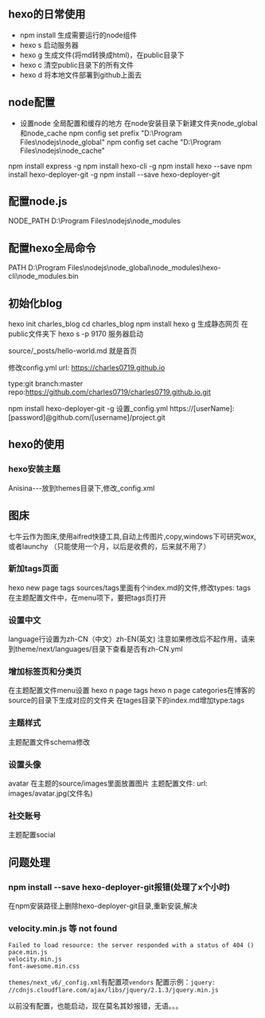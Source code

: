 ## hexo的日常使用

- npm install 生成需要运行的node组件
- hexo s  启动服务器
- hexo g 生成文件(将md转换成html)，在public目录下
- hexo c 清空public目录下的所有文件
- hexo d 将本地文件部署到github上面去


## node配置
- 设置node 全局配置和缓存的地方
在node安装目录下新建文件夹node_global和node_cache
npm config set prefix "D:\Program Files\nodejs\node_global"
npm config set cache "D:\Program Files\nodejs\node_cache"

npm install express -g
npm install hexo-cli -g
npm install hexo --save
npm install hexo-deployer-git -g
npm install --save hexo-deployer-git

## 配置node.js
NODE_PATH
D:\Program Files\nodejs\node_modules

## 配置hexo全局命令
PATH
D:\Program Files\nodejs\node_global\node_modules\hexo-cli\node_modules\.bin

## 初始化blog

hexo init charles_blog
cd charles_blog
npm install
hexo g 生成静态网页 在public文件夹下
hexo s -p 9170  服务器启动


source/_posts/hello-world.md 就是首页

修改config.yml
url: https://charles0719.github.io

type:git
branch:master
repo:https://github.com/charles0719/charles0719.github.io.git



npm install hexo-deployer-git -g
设置_config.yml
https://[userName]:[password]@github.com/[username]/project.git




## hexo的使用

### hexo安装主题
Anisina---放到themes目录下,修改_config.xml

## 图床
七牛云作为图床,使用aifred快捷工具,自动上传图片,copy,windows下可研究wox,或者launchy
（只能使用一个月，以后是收费的，后来就不用了）

### 新加tags页面
hexo new page tags
sources/tags里面有个index.md的文件,修改types: tags
在主题配置文件中，在menu项下，要把tags页打开


### 设置中文
language行设置为zh-CN（中文）zh-EN(英文)
注意如果修改后不起作用，请来到theme/next/languages/目录下查看是否有zh-CN.yml


### 增加标签页和分类页
在主题配置文件menu设置
hexo n page tags
hexo n page categories在博客的source的目录下生成对应的文件夹
在tages目录下的index.md增加type:tags


### 主题样式
主题配置文件schema修改

### 设置头像
avatar
在主题的source/images里面放置图片
主题配置文件:
url: images/avatar.jpg(文件名)

### 社交账号
主题配置social


## 问题处理

### npm install --save hexo-deployer-git报错(处理了x个小时)
在npm安装路径上删除hexo-deployer-git目录,重新安装,解决



### velocity.min.js 等 not found

```
Failed to load resource: the server responded with a status of 404 ()
pace.min.js
velocity.min.js
font-awesome.min.css
```

`themes/next_v6/_config.xml`有配置项`vendors`
配置示例：`jquery: //cdnjs.cloudflare.com/ajax/libs/jquery/2.1.3/jquery.min.js`

以前没有配置，也能启动，现在莫名其妙报错，无语。。。

